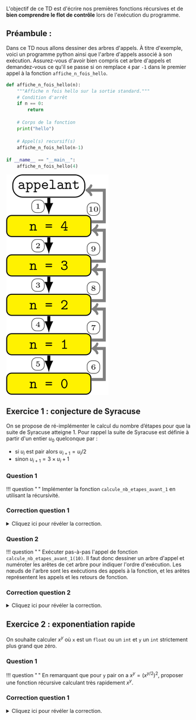 L'objectif de ce TD est d'écrire nos premières fonctions récursives et de **bien comprendre le flot de contrôle** lors de l'exécution du programme.

## Préambule :

Dans ce TD nous allons dessiner des arbres d'appels.
À titre d'exemple, voici un programme python ainsi que l'arbre d'appels associé à son exécution.
Assurez-vous d'avoir bien compris cet arbre d'appels et demandez-vous ce qu'il se passe si on remplace `4` par `-1` dans le premier appel à la fonction `affiche_n_fois_hello`.

```python
def affiche_n_fois_hello(n):
    """Affiche n fois hello sur la sortie standard."""
    # Condition d'arrêt
    if n == 0:
        return

    # Corps de la fonction
    print("hello")

    # Appel(s) recursif(s)
    affiche_n_fois_hello(n-1)

if __name__ == "__main__":
    affiche_n_fois_hello(4)
```

![arbre d'appels](affiche-n-fois.svg)

## Exercice 1 : conjecture de Syracuse

On se propose de ré-implémenter le calcul du nombre d’étapes pour que la suite de Syracuse atteigne 1.
Pour rappel la suite de Syracuse est définie à partir d'un entier $u_0$ quelconque par :

  - si $u_i$ est pair alors $u_{i+1} = u_i/2$
  - sinon $u_{i+1} = 3 \times u_i + 1$

### Question 1
!!! question " "
    Implémenter la fonction `calcule_nb_etapes_avant_1` en utilisant la récursivité.

###  Correction question 1
<details markdown="1">
<summary>Cliquez ici pour révéler la correction.</summary>

Pour commencer, commençons par regarder une vidéo d'introduction aux fonctions récursives réalisée pendant la saison COVID 2020/2021.

<iframe src="https://videos.univ-grenoble-alpes.fr/video/14505-ensimag-bpi-introduction-a-la-recursivite/209a8a1034bf48399759f1b0dec42f3a851fda12a16153cb7d4209cccdb2b7dd/?is_iframe=true" width="640" height="360" style="padding: 0; margin: 0; border:0" allowfullscreen ></iframe>

```python
#!/usr/bin/env python3

"""Implémentation récursive de Syracuse"""

def calcule_nb_etapes_avant_1(u_0):
    """Renvoie le nombre d'étapes pour arriver à 1 à partir de u_0"""

    # Arrêt de la récursion avec le cas de base u_0 = 1
    if u_0 == 1:
        return 0

    # Si u_0 est pair
    if u_0 % 2 == 0:
        return 1 + calcule_nb_etapes_avant_1(u_0 // 2)

    # Sinon u_0 est impair
    return 1 + calcule_nb_etapes_avant_1(u_0 * 3 + 1)

def test():
    """On teste TOUJOURS nos fonctions"""
    print(calcule_nb_etapes_avant_1(10))

if __name__ == "__main__":
    test()
```
</details>

### Question 2
!!! question " "
    Exécuter pas-à-pas l'appel de fonction `calcule_nb_etapes_avant_1(10)`.
    Il faut donc dessiner un arbre d'appel et numéroter les arêtes de cet arbre pour indiquer l'ordre d'exécution.
    Les nœuds de l'arbre sont les exécutions des appels à la fonction, et les arêtes représentent les appels et les retours de fonction.

###  Correction question 2
<details markdown="1">
<summary>Cliquez ici pour révéler la correction.</summary>
![arbre d'appels](syracuse.svg)

Correction vidéo de l'exercice :

<iframe src="https://videos.univ-grenoble-alpes.fr/video/14512-ensimag-bpi-td14-correction-exercice-1/?is_iframe=true" width="640" height="360" style="padding: 0; margin: 0; border:0" allowfullscreen ></iframe>
</details>


## Exercice 2 : exponentiation rapide

On souhaite calculer  $x^y$ où `x` est un `float` ou un `int` et `y` un `int` strictement plus grand que zéro.

### Question 1
!!! question " "
    En remarquant que pour `y` pair on a $x^y = (x^{y/2})^2$, proposer une fonction récursive calculant très rapidement $x^y$.

###  Correction question 1
<details markdown="1">
<summary>Cliquez ici pour révéler la correction.</summary>
```python
#!/usr/bin/env python3

"""Exponentiation rapide récursive."""

def exponentiation(nombre, exp):
    """Renvoie nombre ** exposant."""
    if exp == 1:
        return nombre
    if exp % 2: # <=> exp % 2 != 0
        return nombre * exponentiation(nombre, exp - 1)
    racine = exponentiation(nombre, exp // 2)
    return racine * racine

if __name__ == "__main__":
    print(exponentiation(2, 10))
```
</details>

### Question 2
!!! question " "
    Exécuter pas à pas l'appel de fonction `exponentiation(2, 10)`.
    Il faut donc dessiner un arbre d'appel et numéroter les arêtes de cet arbre pour indiquer l'ordre d'exécution.
    Les nœuds de l'arbre sont les exécutions des appels à la fonction, et les arêtes représentent les appels et les retours de fonction.

###  Correction question 2
<details markdown="1">
<summary>Cliquez ici pour révéler la correction.</summary>
![arbre d'appels](exp.svg)

Correction vidéo de l'exercice :

<iframe src="https://videos.univ-grenoble-alpes.fr/video/14593-ensimag-bpi-td14-correction-exercice-2/?is_iframe=true" width="640" height="360" style="padding: 0; margin: 0; border:0" allowfullscreen ></iframe>
</details>


## Exercice 3 : suite de Fibonacci

On considère le programme suivant :

```python
def fibonacci(rang):
    """Renvoie le terme de rang donné de la suite de Fibonacci."""
    print("rang", rang)
    if rang <= 1:
        return rang
    return fibonacci(rang - 1) + fibonacci(rang - 2)

if __name__ == "__main__":
    print(fibonacci(4))
```

### Question 1
!!! question " "
    Qu'affiche ce programme sur la sortie standard ?

###  Correction question 1
<details markdown="1">
<summary>Cliquez ici pour révéler la correction.</summary>
Le plus simple pour savoir ce que va afficher le programme est de dessiné l'arbre d'appels avec l'ordre d'exécution :

![arbre d'appels](fibonacci.svg)

Une fois l'arbre construit, on peut facilement dire ce que le programme va afficher en suivant l'ordre des appels :
```console
rang 4
rang 3
rang 2
rang 1
rang 0
rang 1
rang 2
rang 1
rang 0
3
```
</details>

### Question 2
!!! question " "
    Intuitivement, quelle est la complexité de la fonction `fibonacci` ?


###  Correction question 2
<details markdown="1">
<summary>Cliquez ici pour révéler la correction.</summary>
En regardant l'arbre on image que c'est presque `O(2^rang)` car tous les niveaux de l'arbre vont être "remplis" sauf le dernier.

Correction vidéo de l'exercice :

<iframe src="https://videos.univ-grenoble-alpes.fr/video/14594-ensimag-bpi-td14-correction-de-lexo-3/e832d72b0904e4d30eb44ae1794fb0b72e973386f7b7ce2eb8e1f24c0ba1abd2/?is_iframe=true" width="640" height="360" style="padding: 0; margin: 0; border:0" allowfullscreen ></iframe>
</details>


## Exercice 4 : dichotomie récursive

### Question 1
!!! question " "
    Implémenter une recherche dichotomique récursive dans un tableau trié.
    La fonction implémentée renvoie `True` si l'élément cherché est présent dans le tableau et `False` sinon.

###  Correction question 1
<details markdown="1">
<summary>Cliquez ici pour révéler la correction.</summary>
Il y a de très nombreuses façons de répondre à cette question.
Le code ci-dessous en montre trois :

- une solution avec `tranches` (`slices` en anglais) ;
- une solution sans `tranches` ;
- une solution avec le module standard `bisect`.

L'objectif de l'exercice est de discuter des performances.

Créer des tranches coûte `(O(taille de la tranche))`.
Pourquoi ? Parce qu'une nouvelle `list` est créée, et qu'il faut donc recopier tous les éléments.
Ici au pire cas les tranches successives sont de taille `n/2 , n/4 ... 0`, d’où un coût total linéaire en `n` (en temps comme en espace).
On perd alors tout l’intérêt d’une dichotomie.

```python
#!/usr/bin/env python3

"""Dichotomie recursive."""

import bisect
import random
import time

def cherche_1(tab, elem):
    """Recherche dichotomique récursives avec tranches."""
    if not tab: #tableau vide
        return False
    milieu = len(tab) // 2
    if tab[milieu] == elem:
        return True
    if tab[milieu] > elem:
        return cherche_1(tab[:milieu], elem)
    return cherche_1(tab[milieu + 1:], elem)

def cherche_2(tab, elem, left_idx, right_idx):
    """Recherche dichotomique récursive sans tranches."""
    if not right_idx > left_idx: #tableau vide
        return False
    milieu = left_idx + (right_idx - left_idx) // 2
    if tab[milieu] == elem:
        return True
    if tab[milieu] > elem:
        return cherche_2(tab, elem, left_idx, milieu - 1)
    return cherche_2(tab, elem, milieu + 1, right_idx)

def cherche_3(tab, elem):
    """Recherche dichotomique avec le module standard `bisect`."""
    index = bisect.bisect_left(tab, elem)
    if index < len(tab) and elem == tab[index]:
        return True
    return False

def teste():
    """Teste les différentes implémentations"""
    random.seed(422)
    tab = [random.randint(1, TAILLE) for _ in range(TAILLE)]
    tab.sort()
    elem = random.randint(1, TAILLE)

    # Exclude time if python process is scheduled out by the OS
    start = time.process_time_ns()
    print(elem, "in tab =", cherche_1(tab, elem))
    end = time.process_time_ns()
    print("it took", (end - start) * 1E-9, "seconds to cherche_1 to find that")

    # Exclude time if python process is scheduled out by the OS
    start = time.process_time_ns()
    print(elem, "in tab =", cherche_2(tab, elem, 0, len(tab) - 1))
    end = time.process_time_ns()
    print("it took", (end - start) * 1E-9, "seconds to cherche_2 to find that")

    # Exclude time if python process is scheduled out by the OS
    start = time.process_time_ns()
    print(elem, "in tab =", cherche_3(tab, elem))
    end = time.process_time_ns()
    print("it took", (end - start) * 1E-9, "seconds to cherche_3 to find that")

if __name__ == "__main__":
    TAILLE = 1_000_000
    teste()
```

Le code ci-dessus donne les performances suivantes sur ma (Manu) machine :

```console
833392 in tab = True
it took 0.025718231 seconds to cherche_1 to find that
833392 in tab = True
it took 4.3428000000000005e-05 seconds to cherche_2 to find that
833392 in tab = True
it took 8.776e-06 seconds to cherche_3 to find that
```

On voit bien sur ces résultats que les tranches coûtent cher mais aussi que c'est mieux d'utiliser le module `bisect`.
C'est attendu : avec l'implémentation de `cpython` que nous utilisons c'est du [C optimisé aux petits oignons, et pas du récursif !](https://github.com/python/cpython/blob/master/Lib/bisect.py)
</details>



## Exercice 5 : Fibonacci qui va vite (pour aller plus loin)

### Question 1
!!! question " "
    Implémenter une autre version de la fonction `fibonacci` bien plus efficace que celle de l'exercice  3.

###  Correction question 1
<details markdown="1">
<summary>Cliquez ici pour révéler la correction.</summary>
Deux solutions sont possibles pour avoir du `O(rang)` :

- une solution itérative ;
- une solution récursive avec mémoisation.

Les voici :

```python
#!/usr/bin/env python3

"""Exercice sur Fibonacci"""

import time

def fibonacci_recursive(rang):
    """Renvoie le terme de rang donné de la suite de Fibonacci."""
    if rang <= 1:
        return rang
    return fibonacci_recursive(rang - 1) + fibonacci_recursive(rang - 2)

def fibonacci_recursive_memoization(rang, memoire):
    """Renvoie le terme de rang donné de la suite de Fibonacci."""
    if rang <= 1:
        return rang
    valeur = memoire.get(rang, None)
    if valeur:
        return valeur
    rang_moins_1 = fibonacci_recursive_memoization(rang - 1, memoire)
    rang_moins_2 = fibonacci_recursive_memoization(rang - 2, memoire)
    valeur = rang_moins_1 + rang_moins_2
    memoire[rang] = valeur
    return valeur

def fibonacci_iterative(rang):
    """Renvoie le terme de rang donné de la suite de Fibonacci."""
    prev_prev, prev = 0, 1
    for _ in range(rang):
        prev_prev, prev = prev, prev_prev + prev
    return prev_prev

def teste():
    """Teste nos différentes implémentations de fibonacci"""

    # Exclude time if python process is scheduled out by the OS
    start = time.process_time_ns()
    print("fibonacci(35)", fibonacci_recursive(35))
    end = time.process_time_ns()
    print("it took", (end - start) * 1E-9, "seconds to find that recursively and naively")

    # Exclude time if python process is scheduled out by the OS
    start = time.process_time_ns()
    print("fibonacci(35)", fibonacci_recursive_memoization(35, {}))
    end = time.process_time_ns()
    print("it took", (end - start) * 1E-9, "seconds to find that recursively with memoization")

    # Exclude time if python process is scheduled out by the OS
    start = time.process_time_ns()
    print("fibonacci(35)", fibonacci_iterative(35))
    end = time.process_time_ns()
    print("it took", (end - start) * 1E-9, "seconds to find that iteratively")

if __name__ == "__main__":
    teste()
```

Le code ci-dessus donne les performances suivantes sur ma (Manu) machine :

```console
fibonacci(35) 9227465
it took 1.999708151 seconds to find that recursively and naively
fibonacci(35) 9227465
it took 4.1591e-05 seconds to find that recursively with memoization
fibonacci(35) 9227465
it took 2.6163e-05 seconds to find that iteratively
```

Donc il semblerait que le facteur constant de la solution itérative soit deux fois plus petit que celui de la version récursive avec mémoisation.
C'est certainement lié au coût des appels de fonction.
</details>

